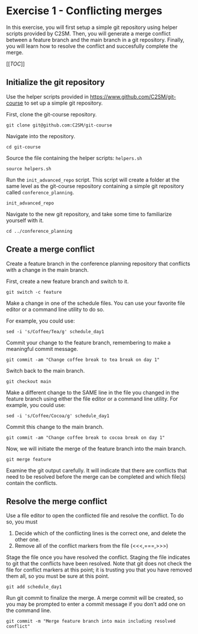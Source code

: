 # Exercise 1 - Conflicting merges

In this exercise, you will first setup a simple git repository using helper scripts provided by C2SM.  Then, you will generate a merge conflict between a feature branch and the main branch in a git repository.  Finally, you will learn how to resolve the conflict and succesfully complete the merge.  

[[_TOC_]]

## Initialize the git repository

Use the helper scripts provided in https://www.github.com/C2SM/git-course to set up a simple git repository.  

First, clone the git-course repository.  

```plaintext
git clone git@github.com:C2SM/git-course
```

Navigate into the repository.

```plaintext
cd git-course
```

Source the file containing the helper scripts: `helpers.sh`

```plaintext
source helpers.sh
```
Run the `init_advanced_repo` script.  This script will create a folder at the same level as the git-course repository containing a simple git repository called `conference_planning`.  

```plaintext
init_advanced_repo
```

Navigate to the new git repository, and take some time to familiarize yourself with it.  

```plaintext
cd ../conference_planning
```

## Create a merge conflict

Create a feature branch in the conference planning repository that conflicts with a change in the main branch.  

First, create a new feature branch and switch to it.  

```plaintext
git switch -c feature
```

Make a change in one of the schedule files.  You can use your favorite file editor or a command line utility to do so.  

For example, you could use:

```plaintext
sed -i 's/Coffee/Tea/g' schedule_day1
```
Commit your change to the feature branch, remembering to make a meaningful commit message.  

```plaintext
git commit -am "Change coffee break to tea break on day 1"
```

Switch back to the main branch.

```plaintext
git checkout main
```

Make a different change to the SAME line in the file you changed in the feature branch using either the file editor or a command line utility.  For example, you could use:

```plaintext
sed -i 's/Coffee/Cocoa/g' schedule_day1
```

Commit this change to the main branch.  

```plaintext
git commit -am "Change coffee break to cocoa break on day 1"
```

Now, we will initiate the merge of the feature branch into the main branch.

```plaintext
git merge feature
```

Examine the git output carefully. It will indicate that there are conflicts that need to be resolved before the merge can be completed and which file(s) contain the conflicts.  

## Resolve the merge conflict

Use a file editor to open the conflicted file and resolve the conflict. To do so, you must 
1. Decide which of the conflicting lines is the correct one, and delete the other one.
2. Remove all of the conflict markers from the file (<<<,===,>>>)

Stage the file once you have resolved the conflict.  Staging the file indicates to git that the conflicts have been resolved. Note that git does not check the file for conflict markers at this point; it is trusting you that you have removed them all, so you must be sure at this point.  

```plaintext
git add schedule_day1
```

Run git commit to finalize the merge. A merge commit will be created, so you may be prompted to enter a commit message if you don't add one on the command line.  

```plaintext
git commit -m "Merge feature branch into main including resolved conflict"
```

